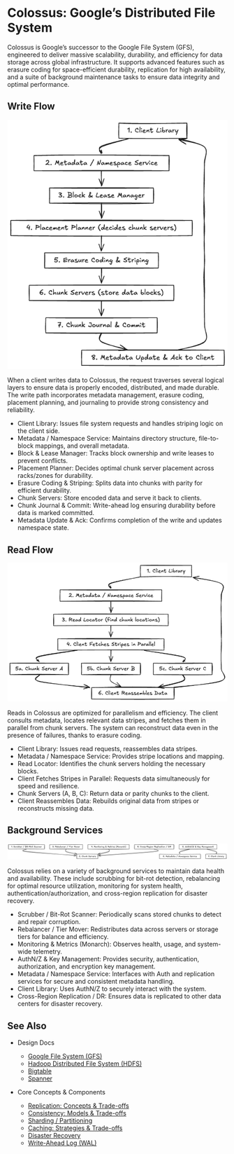 # Colossus: Google’s Distributed File System

Colossus is Google’s successor to the Google File System (GFS), engineered to deliver massive scalability, durability, and efficiency for data storage across global infrastructure. It supports advanced features such as erasure coding for space-efficient durability, replication for high availability, and a suite of background maintenance tasks to ensure data integrity and optimal performance.

## Write Flow
![Write Flow Architecture](./colossus-write.excalidraw.png)

When a client writes data to Colossus, the request traverses several logical layers to ensure data is properly encoded, distributed, and made durable. The write path incorporates metadata management, erasure coding, placement planning, and journaling to provide strong consistency and reliability.

- Client Library: Issues file system requests and handles striping logic on the client side.
- Metadata / Namespace Service: Maintains directory structure, file-to-block mappings, and overall metadata.
- Block & Lease Manager: Tracks block ownership and write leases to prevent conflicts.
- Placement Planner: Decides optimal chunk server placement across racks/zones for durability.
- Erasure Coding & Striping: Splits data into chunks with parity for efficient durability.
- Chunk Servers: Store encoded data and serve it back to clients.
- Chunk Journal & Commit: Write-ahead log ensuring durability before data is marked committed.
- Metadata Update & Ack: Confirms completion of the write and updates namespace state.

## Read Flow
![Read Flow Architecture](./colossus-read.excalidraw.png)

Reads in Colossus are optimized for parallelism and efficiency. The client consults metadata, locates relevant data stripes, and fetches them in parallel from chunk servers. The system can reconstruct data even in the presence of failures, thanks to erasure coding.

- Client Library: Issues read requests, reassembles data stripes.
- Metadata / Namespace Service: Provides stripe locations and mapping.
- Read Locator: Identifies the chunk servers holding the necessary blocks.
- Client Fetches Stripes in Parallel: Requests data simultaneously for speed and resilience.
- Chunk Servers (A, B, C): Return data or parity chunks to the client.
- Client Reassembles Data: Rebuilds original data from stripes or reconstructs missing data.

## Background Services
![Background Services Architecture](./colossus-background.excalidraw.png)

Colossus relies on a variety of background services to maintain data health and availability. These include scrubbing for bit-rot detection, rebalancing for optimal resource utilization, monitoring for system health, authentication/authorization, and cross-region replication for disaster recovery.

- Scrubber / Bit-Rot Scanner: Periodically scans stored chunks to detect and repair corruption.
- Rebalancer / Tier Mover: Redistributes data across servers or storage tiers for balance and efficiency.
- Monitoring & Metrics (Monarch): Observes health, usage, and system-wide telemetry.
- AuthN/Z & Key Management: Provides security, authentication, authorization, and encryption key management.
- Metadata / Namespace Service: Interfaces with Auth and replication services for secure and consistent metadata handling.
- Client Library: Uses AuthN/Z to securely interact with the system.
- Cross-Region Replication / DR: Ensures data is replicated to other data centers for disaster recovery.

## See Also
- Design Docs
	- [Google File System (GFS)](../gfs/gfs.md)
	- [Hadoop Distributed File System (HDFS)](../hdfs/hdfs.md)
	- [Bigtable](../bigtable/bigtable.md)
	- [Spanner](../spanner/spanner-design.md)

- Core Concepts & Components
	- [Replication: Concepts & Trade-offs](../../components/replication.md)
	- [Consistency: Models & Trade-offs](../../components/consistency.md)
	- [Sharding / Partitioning](../../components/sharding.md)
	- [Caching: Strategies & Trade-offs](../../components/caching.md)
	- [Disaster Recovery](../../components/disaster-recovery.md)
	- [Write-Ahead Log (WAL)](../../components/wal.md)
